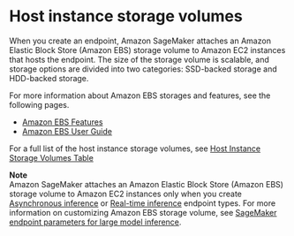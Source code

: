 # Host instance storage volumes<a name="host-instance-storage"></a>

When you create an endpoint, Amazon SageMaker attaches an Amazon Elastic Block Store \(Amazon EBS\) storage volume to Amazon EC2 instances that hosts the endpoint\. The size of the storage volume is scalable, and storage options are divided into two categories: SSD\-backed storage and HDD\-backed storage\. 

For more information about Amazon EBS storages and features, see the following pages\.
+ [Amazon EBS Features](http://aws.amazon.com/ebs/features/)
+ [ Amazon EBS User Guide ](https://docs.aws.amazon.com/AWSEC2/latest/UserGuide/AmazonEBS.html)

For a full list of the host instance storage volumes, see [Host Instance Storage Volumes Table](https://aws.amazon.com/releasenotes/host-instance-storage-volumes-table/) 

**Note**  
Amazon SageMaker attaches an Amazon Elastic Block Store \(Amazon EBS\) storage volume to Amazon EC2 instances only when you create [Asynchronous inference](async-inference.md) or [Real\-time inference](realtime-endpoints.md) endpoint types\. For more information on customizing Amazon EBS storage volume, see [SageMaker endpoint parameters for large model inference](realtime-endpoints-large-model-hosting.md)\.